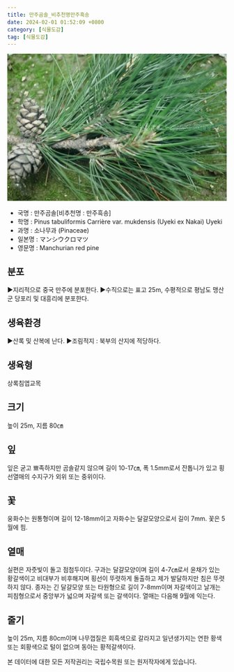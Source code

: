 ```yaml
---
title: 만주곰솔_비추천명만주흑송
date: 2024-02-01 01:52:09 +0800
category: [식물도감]
tag: [식물도감]
---
```




![만주곰솔[비추천명 : 만주흑송]](/assets/img/fileUpload/plants/basic/Pinaceae/Pinus/15006/6_th2.JPG)
- 국명 : 만주곰솔[비추천명 : 만주흑송]
- 학명 : Pinus tabuliformis Carrière var. mukdensis (Uyeki ex Nakai) Uyeki
- 과명 : 소나무과 (Pinaceae)
- 일본명 : マンシウクロマツ
- 영문명 : Manchurian red pine


## 분포
▶지리적으로 중국 만주에 분포한다.
▶수직으로는 표고 25m, 수평적으로 평남도 맹산군 당포리 및 대흥리에 분포한다.
## 생육환경
▶산록 및 산복에 난다. 
▶조림적지 : 북부의 산지에 적당하다.
## 생육형
상록침엽교목
## 크기
높이 25m, 지름 80㎝
## 잎
잎은 굳고 뾰족하지만 곰솔같지 않으며 길이 10-17㎝, 폭 1.5mm로서 잔톱니가 있고 횡선열매의 수지구가 외위 또는 중위이다.
## 꽃
웅화수는 원통형이며 길이 12-18mm이고 자화수는 달걀모양으로서 길이 7mm. 꽃은 5월에 핌.
## 열매
실편은 자줏빛이 돌고 점첨두이다. 구과는 달걀모양이며 길이 4-7㎝로서 윤채가 있는 황갈색이고 비대부가 비후해지며 횡선이 뚜렷하게 돌출하고 제가 발달하지만 침은 뚜렷하지 않다. 종자는 긴 달걀모양 또는 타원형으로 길이 7-8mm이며 자갈색이고 날개는 피침형으로서 중앙부가 넓으며 자갈색 또는 갈색이다. 열매는 다음해 9월에 익는다.
## 줄기
높이 25m, 지름 80cm이며 나무껍질은 회흑색으로 갈라지고 일년생가지는 연한 황색 또는 회황색으로 털이 없으며 동아는 황적갈색이다.






본 데이터에 대한 모든 저작권리는 국립수목원 또는 원저작자에게 있습니다.
